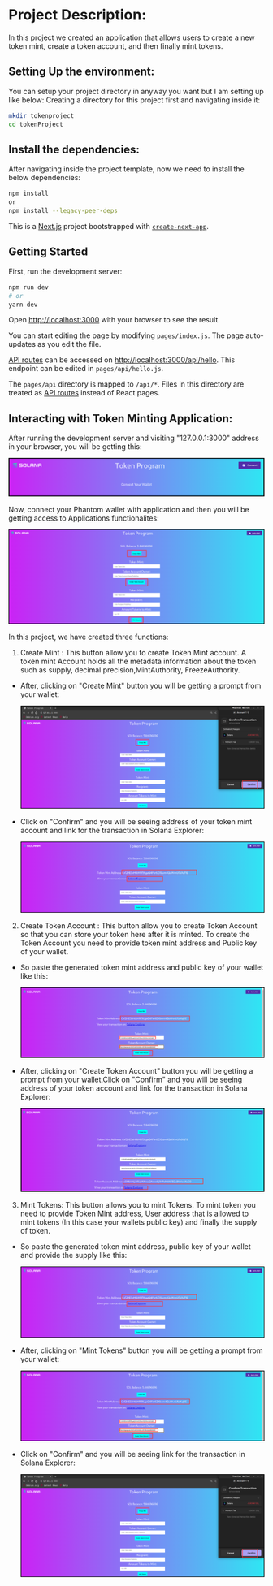 # Project Description:
In this project we created an application that allows users to create a new token mint, create a token account, and then finally mint tokens.

## Setting Up the environment:
You can setup your project directory in anyway you want but I am setting up like below:
Creating a directory for this project first and navigating inside it:
```bash
mkdir tokenproject
cd tokenProject
```
## Install the dependencies:
After navigating inside the project template, now we need to install the below dependencies:
```bash
npm install
or
npm install --legacy-peer-deps
```

This is a [Next.js](https://nextjs.org/) project bootstrapped with [`create-next-app`](https://github.com/vercel/next.js/tree/canary/packages/create-next-app).

## Getting Started

First, run the development server:

```bash
npm run dev
# or
yarn dev
```

Open [http://localhost:3000](http://localhost:3000) with your browser to see the result.

You can start editing the page by modifying `pages/index.js`. The page auto-updates as you edit the file.

[API routes](https://nextjs.org/docs/api-routes/introduction) can be accessed on [http://localhost:3000/api/hello](http://localhost:3000/api/hello). This endpoint can be edited in `pages/api/hello.js`.

The `pages/api` directory is mapped to `/api/*`. Files in this directory are treated as [API routes](https://nextjs.org/docs/api-routes/introduction) instead of React pages.

## Interacting with Token Minting Application:

After running the development server and visiting "127.0.0.1:3000" address in your browser, you will be getting this:

![Alt text](https://github.com/TanishqDsharma/SolanaProject/blob/main/images/img1.png)

Now, connect your Phantom wallet with application and then you will be getting access to Applications functionalites:

![Alt text](https://github.com/TanishqDsharma/SolanaProject/blob/main/images/img2.png)

In this project, we have created three functions: 
1. Create Mint : This button allow you to create Token Mint account. A token mint Account holds all the metadata information about the token such as supply, decimal precision,MintAuthority, FreezeAuthority.
  * After, clicking on "Create Mint" button you will be getting a prompt from your wallet:
    
    ![Alt text](https://github.com/TanishqDsharma/SolanaProject/blob/main/images/img3.png)
    

  * Click on "Confirm" and you will be seeing address of your token mint account and link for the transaction in Solana Explorer:
    
    ![Alt text](https://github.com/TanishqDsharma/SolanaProject/blob/main/images/img4.png)

    

2. Create Token Account : This button allow you to create Token Account so that you can store your token here after it is minted. To create the Token Account you need to provide token mint address and Public key of your wallet.
   
  * So paste the generated token mint address and public key of your wallet like this:
    
     ![Alt text](https://github.com/TanishqDsharma/SolanaProject/blob/main/images/img5.png)
    

  * After, clicking on "Create Token Account" button you will be getting a prompt from your wallet.Click on "Confirm" and you will be seeing address of your token account and link for the transaction in Solana Explorer:
    
      ![Alt text](https://github.com/TanishqDsharma/SolanaProject/blob/main/images/img6.png)

     
3. Mint Tokens: This button allows you to mint Tokens. To mint token you need to provide Token Mint address, User address that is allowed to mint tokens (In this case your wallets public key) and finally the supply of token.

 * So paste the generated token mint address, public key of your wallet and provide the supply like this:

     ![Alt text](https://github.com/TanishqDsharma/SolanaProject/blob/main/images/img4.png)
  
  * After, clicking on "Mint Tokens" button you will be getting a prompt from your wallet:
    
      ![Alt text](https://github.com/TanishqDsharma/SolanaProject/blob/main/images/img5.png)


  * Click on "Confirm" and you will be seeing link for the transaction in Solana Explorer:

      ![Alt text](https://github.com/TanishqDsharma/SolanaProject/blob/main/images/img3.png)




